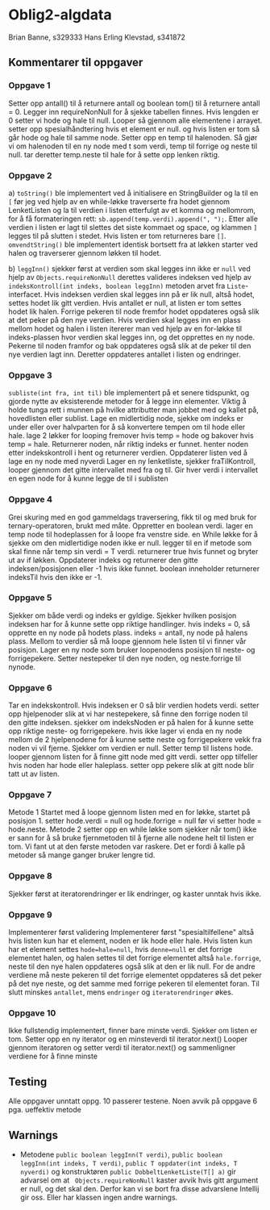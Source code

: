 # Oblig2-algdata
 
 Brian Banne, s329333
 Hans Erling Klevstad, s341872
 
 ## Kommentarer til oppgaver
 ### Oppgave 1 
 Setter opp antall() til å returnere antall og boolean tom() til å returnere antall  = 0.
 Legger inn requireNonNull for å sjekke tabellen finnes. Hvis lengden er 0 setter vi hode og hale til null. Looper så gjennom alle elementene i arrayet. setter opp spesialhåndtering hvis et element er null. og hvis listen er tom så går hode og hale til samme node. Setter opp en temp til halenoden. Så gjør vi om halenoden til en ny node med t som verdi, temp til forrige og neste til null. tar deretter temp.neste til hale for å sette opp lenken riktig. 
### Oppgave 2 
a) ```toString()``` ble implementert ved å initialisere en StringBuilder og la til en ```[``` før jeg ved hjelp av en while-løkke traverserte fra hodet gjennom LenketListen
 og la til verdien i listen etterfulgt av et komma og mellomrom, for å få formateringen rett: ```sb.append(temp.verdi).append(", ");```.
 Etter alle verdien i listen er lagt til slettes det siste kommaet og space, og klammen ```]``` legges til på slutten i stedet.
 Hvis listen er tom returneres bare ```[]```.
  ```omvendtString()``` ble implementert identisk bortsett fra at løkken starter ved halen og traverserer gjennom løkken til hodet.

 b) ```leggInn()``` sjekker først at verdien som skal legges inn ikke er ```null``` ved hjelp av ```Objects.requireNonNull```
 derettes valideres indeksen ved hjelp av ```indeksKontroll(int indeks, boolean leggInn)``` metoden arvet fra ```Liste```-interfacet.
 Hvis indeksen verdien skal legges inn på er lik null, altså hodet, settes hodet lik gitt verdien. Hvis antallet er null, at listen er tom
 settes hodet lik halen. Forrige pekeren til node fremfor hodet oppdateres også slik at det peker på den nye verdien.
 Hvis verdien skal legges inn en plass mellom hodet og halen i listen itererer man ved hjelp av en for-løkke til indeks-plassen
 hvor verdien skal legges inn, og det opprettes en ny node. Pekerne til noden framfor og bak oppdateres også slik at de peker
 til den nye verdien lagt inn. Deretter oppdateres antallet i listen og endringer.   
### Oppgave 3
 ```subliste(int fra, int til)``` ble implementert på et senere tidspunkt, og gjorde nytte av eksisterende metoder 
    for å legge inn elementer. Viktig å holde tunga rett i munnen på hvilke attributter man jobbet med og kallet på, hovedlisten 
    eller sublist. Lage en midlertidig node, sjekke om indeks er under eller over halvparten for å så konvertere tempen om til hode eller hale. lage 2 løkker for looping fremover hvis temp = hode og bakover hvis temp = hale. Returnerer noden, når riktig indeks er funnet. henter noden etter indekskontroll i hent og returnerer verdien. Oppdaterer listen ved å lage en ny node med nyverdi Lager en ny lenketliste, sjekker fraTilKontroll, looper gjennom det gitte intervallet med fra og til. Gir hver verdi i intervallet en egen node for å kunne legge de til i sublisten
### Oppgave 4
 Grei skuring med en god gammeldags traversering, fikk til og med bruk for ternary-operatoren, brukt med måte. Oppretter en boolean verdi. lager en temp node til hodeplassen for å loope fra venstre side. en While løkke for å sjekke om den midlertidige noden ikke er null. legger til en if metode som skal finne når temp sin verdi = T verdi. returnerer true hvis funnet og bryter ut av if løkken. Oppdaterer indeks og returnerer den gitte indeksen/posisjonen eller -1 hvis ikke funnet. boolean inneholder returnerer indeksTil hvis den ikke er -1.
### Oppgave 5
 Sjekker om både verdi og indeks er gyldige. Sjekker hvilken posisjon indeksen har for å kunne sette opp riktige handlinger. hvis indeks = 0, så opprette en ny node på hodets plass. indeks = antall, ny node på halens plass. Mellom to verdier så må loope gjennom hele listen til vi finner vår posisjon. Lager en ny node som bruker loopenodens posisjon til neste- og forrigepekere. Setter nestepeker til den nye noden, og neste.forrige til nynode.
### Oppgave 6
Tar en indekskontroll.  Hvis indeksen er 0 så blir verdien hodets verdi. setter opp hjelpenoder slik at vi har nestepekere, så finne den forrige noden til den gitte indeksen. sjekker om indeksNoden er på halen for å kunne sette opp riktige neste- og forrigepekere. hvis ikke lager vi enda en ny node mellom de 2 hjelpenodene for å kunne sette neste og forrigepekere vekk fra noden vi vil fjerne. Sjekker om verdien er null. Setter temp til listens hode. looper gjennom listen for å finne gitt node med gitt verdi. setter opp tilfeller hvis noden har hode eller haleplass. setter opp pekere slik at gitt node blir tatt ut av listen.
 ### Oppgave 7
 Metode 1
 Startet med å loope gjennom listen med en for løkke, startet på posisjon 1. setter hode.verdi = null og hode.forrige = null før vi setter hode = hode.neste.
Metode 2
setter opp en while løkke som sjekker når tom() ikke er sann for å så bruke fjernmetoden til å fjerne alle nodene helt til listen er tom. Vi fant ut at den første metoden var raskere. Det er fordi å kalle på metoder så mange ganger bruker lengre tid. 
### Oppgave 8
Sjekker først at iteratorendringer er lik endringer, og kaster unntak hvis ikke.
### Oppgave 9
Implementerer først validering
Implementerer først "spesialtilfellene" altså hvis listen kun har et element, noden er lik hode eller hale.
Hvis listen kun har et element settes ```hode=hale=null```, hvis ```denne=null``` er det forrige elementet halen, og 
halen settes til det forrige elementet altså ```hale.forrige```, neste til den nye halen oppdateres også slik at den er lik null.
For de andre verdiene må neste pekeren til det forrige elementet oppdateres så det peker på det nye neste, og det samme
med forrige pekeren til elementet foran. Til slutt minskes ```antallet```, mens ```endringer``` og ```iteratorendringer``` økes.

### Oppgave 10
 Ikke fullstendig implementert, finner bare minste verdi.
Sjekker om listen er tom. Setter opp en ny iterator og en minsteverdi til iterator.next()
Looper gjennom iteratoren og setter verdi til iterator.next() og sammenligner verdiene for å finne minste 
 
 ## Testing
 Alle oppgaver unntatt oppg. 10 passerer testene.
 Noen avvik på oppgave 6 pga. ueffektiv metode
 
 ## Warnings
* Metodene 
 ```public boolean leggInn(T verdi)```,  ```public boolean leggInn(int indeks, T verdi)```,
 ```public T oppdater(int indeks, T nyverdi)```  og konstruktøren
 ```public DobbeltLenketListe(T[] a)``` 
 gir advarsel om at ``` Objects.requireNonNull``` kaster avvik hvis gitt argument er null, og det skal den.
 Derfor kan vi se bort fra disse advarslene Intellij gir oss.
 Eller har klassen ingen andre warnings.
